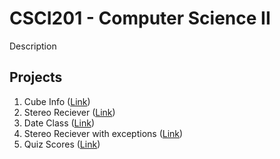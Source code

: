 # CSCI201 - Computer Science II

Description

## Projects

1.  Cube Info ([Link](./CubeInfo/))
2.  Stereo Reciever ([Link](./StereoReciever/))
3.  Date Class ([Link](./DateClass/))
4.  Stereo Reciever with exceptions ([Link](./StereoRecieverWithExceptions/))
5.  Quiz Scores ([Link](./QuizScores/))
